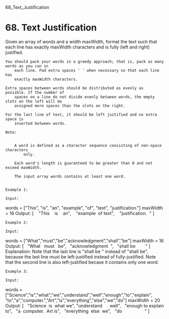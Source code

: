 68_Text_Justification
# 68. Text Justification

Given an array of words and a width maxWidth, format the text such that each
        line has exactly maxWidth characters and is fully (left and right) justified.

    You should pack your words in a greedy approach; that is, pack as many words as you can in
        each line. Pad extra spaces ' ' when necessary so that each line has
        exactly maxWidth characters.

    Extra spaces between words should be distributed as evenly as possible. If the number of
        spaces on a line do not divide evenly between words, the empty slots on the left will be
        assigned more spaces than the slots on the right.

    For the last line of text, it should be left justified and no extra space is
        inserted between words.

    Note:

    
        A word is defined as a character sequence consisting of non-space characters
            only.
        
        Each word's length is guaranteed to be greater than 0 and not exceed maxWidth.
        
        The input array words contains at least one word.
    

    Example 1:

    Input:
words = ["This", "is", "an", "example", "of", "text", "justification."]
maxWidth = 16
Output:
[
   "This    is    an",
   "example  of text",
   "justification.  "
]

    Example 2:

    Input:
words = ["What","must","be","acknowledgment","shall","be"]
maxWidth = 16
Output:
[
  "What   must   be",
  "acknowledgment  ",
  "shall be        "
]
Explanation: Note that the last line is "shall be    " instead of "shall     be",
             because the last line must be left-justified instead of fully-justified.
             Note that the second line is also left-justified becase it contains only one word.

    Example 3:

    Input:
words = ["Science","is","what","we","understand","well","enough","to","explain",
         "to","a","computer.","Art","is","everything","else","we","do"]
maxWidth = 20
Output:
[
  "Science  is  what we",
  "understand      well",
  "enough to explain to",
  "a  computer.  Art is",
  "everything  else  we",
  "do                  "
]